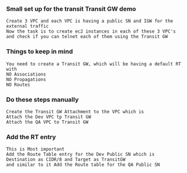 ### Small set up for the transit Transit GW demo
```text
Create 3 VPC and each VPC is having a public SN and IGW for the external traffic
Now the task is to create ec2 instances in each of these 3 VPC's
and check if you can telnet each of them using the Transit GW
```

### Things to keep in mind
```text
You need to create a Transit GW, which will be having a default RT with
NO Associations
NO Propagations
NO Routes
```

### Do these steps manually
```text
Create the Transit GW Attachment to the VPC which is
Attach the Dev VPC tp Transit GW
Attach the QA VPC to Transit GW 
```

### Add the RT entry 
```text
This is Most important
Add the Route Table entry for the Dev Public SN which is 
Destination as CIDR/8 and Target as TransitGW 
and similar to it Add the Route table for the QA Public SN 
```